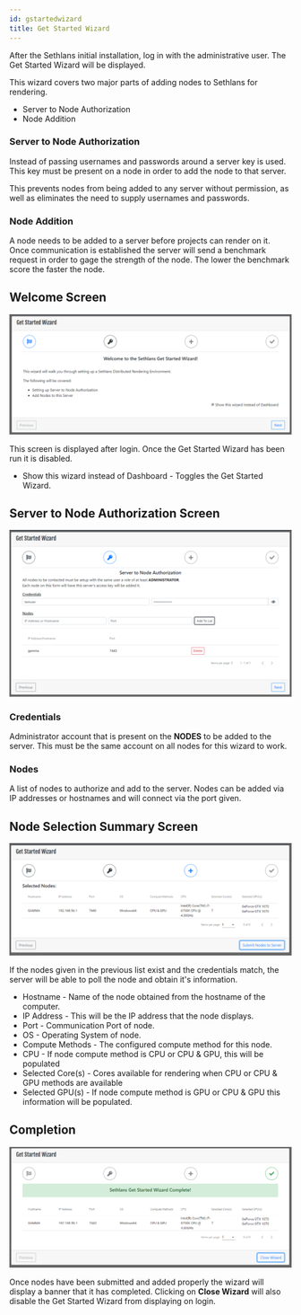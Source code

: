 ```yaml
---
id: gstartedwizard
title: Get Started Wizard
---
```

After the Sethlans initial installation, log in with the administrative user.  The Get Started Wizard will be displayed.

This wizard covers two major parts of adding nodes to Sethlans for rendering.
* Server to Node Authorization
* Node Addition

### Server to Node Authorization
Instead of passing usernames and passwords around a server key is used.  This key must be present on a node in order to add the node to that server.

This prevents nodes from being added to any server without permission, as well as eliminates the need to supply usernames and passwords.

### Node Addition
A node needs to be added to a server before projects can render on it.  Once communication is established the server will send a benchmark request in order to gage the strength of the node.  The lower the benchmark score the faster the node.

## Welcome Screen
![welcome](assets/gswizard/initial.PNG)

This screen is displayed after login.  Once the Get Started Wizard has been run it is disabled.  
* Show this wizard instead of Dashboard - Toggles the Get Started Wizard.

## Server to Node Authorization Screen
![nodeadd](assets/gswizard/nodeadd.PNG)
### Credentials
Administrator account that is present on the **NODES** to be added to the server.
This must be the same account on all nodes for this wizard to work.

### Nodes
A list of nodes to authorize and add to the server. 
Nodes can be added via IP addresses or hostnames and will connect via the port given.


## Node Selection Summary Screen
![node_summary](assets/gswizard/node_selection.PNG)

If the nodes given in the previous list exist and the credentials match, the server will be able to poll the node and obtain it's information.  

* Hostname - Name of the node obtained from the hostname of the computer.
* IP Address - This will be the IP address that the node displays.
* Port - Communication Port of node.
* OS - Operating System of node.
* Compute Methods - The configured compute method for this node.
* CPU - If node compute method is CPU or CPU & GPU, this will be populated
* Selected Core(s) - Cores available for rendering when CPU or CPU & GPU methods are available
* Selected GPU(s) - If node compute method is GPU or CPU & GPU this information will be populated.

## Completion
![complete](assets/gswizard/complete.PNG)

Once nodes have been submitted and added properly the wizard will display a banner that it has completed.  Clicking on **Close Wizard** will also disable the Get Started Wizard from displaying on login.  

